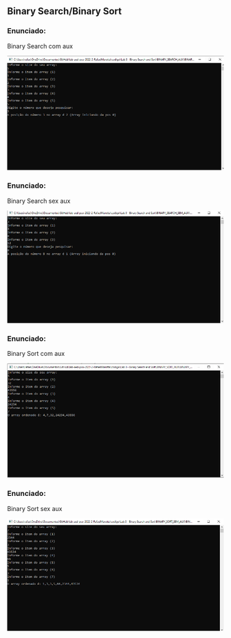 ## Binary Search/Binary Sort

### Enunciado:

Binary Search com aux

![Binary Search AUX](/relatorio/LAB3/BINARY_SEARCH_AUX.PNG)


### Enunciado:

Binary Search sex aux

![Binary Search sex AUX](/relatorio/LAB3/BINARY_SEARCH_SEM_AUX.PNG)

### Enunciado:

Binary Sort com aux

![Binary Sort com AUX](/relatorio/LAB3/BINARY_SORT_AUX.PNG)

### Enunciado:

Binary Sort sex aux

![Binary Sort sex AUX](/relatorio/LAB3/BINARY_SORT_SEM_AUX.PNG)